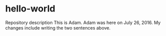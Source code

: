 # hello-world
Repository description
This is Adam. Adam was here on July 26, 2016. 
My changes include writing the two sentences above.
